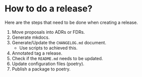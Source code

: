 # How to do a release?

Here are the steps that need to be done when creating a release.

1. Move proposals into ADRs or FDRs.
2. Generate mkdocs.
3. Generate/Update the `CHANGELOG.md` document.
   * Use scripts to achieved this.
4. Annotated tag a release.
5. Check if the `README.md` needs to be updated.
6. Update configuration files (poetry).
7. Publish a package to poetry.
